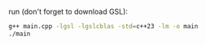 run (don't forget to download GSL):

```bash
g++ main.cpp -lgsl -lgslcblas -std=c++23 -lm -o main
./main
```